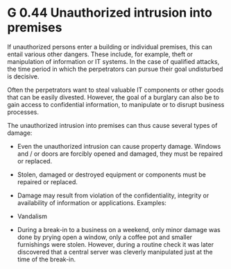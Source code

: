 G 0.44 Unauthorized intrusion into premises
==============================================

If unauthorized persons enter a building or individual premises, this can entail various other dangers. These include, for example, theft or manipulation of information or IT systems. In the case of qualified attacks, the time period in which the perpetrators can pursue their goal undisturbed is decisive.

Often the perpetrators want to steal valuable IT components or other goods that can be easily divested. However, the goal of a burglary can also be to gain access to confidential information, to manipulate or to disrupt business processes.

The unauthorized intrusion into premises can thus cause several types of damage:

* Even the unauthorized intrusion can cause property damage. Windows and / or doors are forcibly opened and damaged, they must be repaired or replaced.
* Stolen, damaged or destroyed equipment or components must be repaired or replaced.
* Damage may result from violation of the confidentiality, integrity or availability of information or applications.
Examples:

* Vandalism
* During a break-in to a business on a weekend, only minor damage was done by prying open a window, only a coffee pot and smaller furnishings were stolen. However, during a routine check it was later discovered that a central server was cleverly manipulated just at the time of the break-in.
